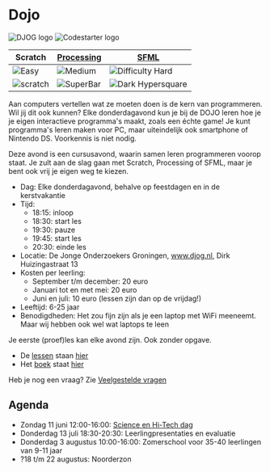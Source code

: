 # Dojo

![DJOG logo](DjogKleiner.png) ![Codestarter logo](CodestarterWebsite.png)

Scratch | [Processing](LessenProcessing/README.md) | [SFML](https://github.com/janderkkotlarski/Cplusplus-with-SFML-course)
--- | --- | ---
![Easy](https://raw.githubusercontent.com/richelbilderbeek/Dojo/master/Images/Easy.png) | ![Medium](https://raw.githubusercontent.com/richelbilderbeek/Dojo/master/Images/Medium.png) | ![Difficulty Hard](https://raw.githubusercontent.com/richelbilderbeek/Dojo/master/Images/Hard.png)|
![scratch](https://raw.githubusercontent.com/richelbilderbeek/Dojo/master/Scratch_cat_large.png) | ![SuperBar](https://raw.githubusercontent.com/richelbilderbeek/Dojo/master/superBar.png)|![Dark Hypersquare](https://cloud.githubusercontent.com/assets/13890380/9529429/7f52a582-4cfa-11e5-9265-51b4eed9e597.png)

Aan computers vertellen wat ze moeten doen is de kern van programmeren. Wil jij dit ook kunnen? Elke donderdagavond kun je bij de DOJO leren hoe je je eigen interactieve programma's maakt, zoals een échte game! Je kunt programma's leren maken voor PC, maar uiteindelijk ook smartphone of Nintendo DS. Voorkennis is niet nodig.

Deze avond is een cursusavond, waarin samen leren programmeren voorop staat. 
Je zult aan de slag gaan met Scratch, Processing of SFML, 
maar je bent ook vrij je eigen weg te kiezen.

 * Dag: Elke donderdagavond, behalve op feestdagen en in de kerstvakantie
 * Tijd: 
    * 18:15: inloop
    * 18:30: start les
    * 19:30: pauze
    * 19:45: start les
    * 20:30: einde les
 * Locatie: De Jonge Onderzoekers Groningen, www.djog.nl, Dirk Huizingastraat 13
 * Kosten per leerling:
   * September t/m december: 20 euro
   * Januari tot en met mei: 20 euro
   * Juni en juli: 10 euro (lessen zijn dan op de vrijdag!)
 * Leeftijd: 6-25 jaar
 * Benodigdheden: Het zou fijn zijn als je een laptop met WiFi meeneemt. Maar wij hebben ook wel wat laptops te leen

Je eerste (proef)les kan elke avond zijn. Ook zonder opgave.

 * De [lessen](LessenProcessing/README.md) staan [hier](LessenProcessing/README.md)
 * Het [boek](Boek/Boek.pdf) staat [hier](Boek/Boek.pdf)
 
Heb je nog een vraag? Zie [Veelgestelde vragen](FAQ.md)

## Agenda

 * Zondag 11 juni 12:00-16:00: [Science en Hi-Tech dag](https://github.com/richelbilderbeek/science_en_hi-tech_dag_2017)
 * Donderdag 13 juli 18:30-20:30: Leerlingpresentaties en evaluatie
 * Donderdag 3 augustus 10:00-16:00: Zomerschool voor 35-40 leerlingen van 9-11 jaar
 * ?18 t/m 22 augustus: Noorderzon
